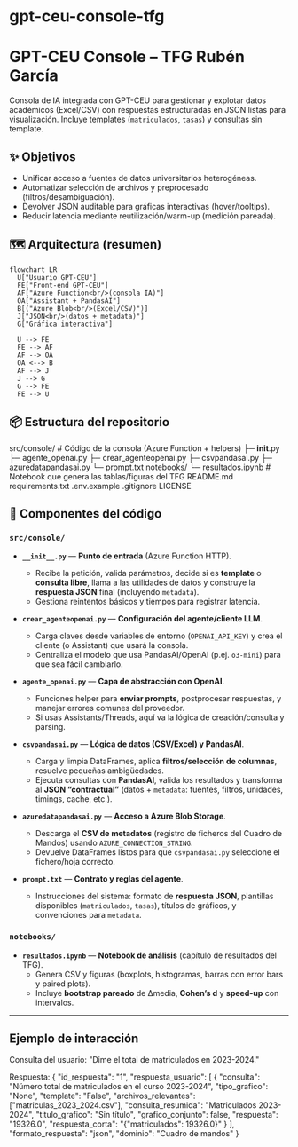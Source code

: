 # gpt-ceu-console-tfg
# GPT-CEU Console – TFG Rubén García

Consola de IA integrada con GPT-CEU para gestionar y explotar datos académicos (Excel/CSV) con
respuestas estructuradas en JSON listas para visualización. Incluye templates (`matriculados`, `tasas`)
y consultas sin template.

## ✨ Objetivos
- Unificar acceso a fuentes de datos universitarios heterogéneas.
- Automatizar selección de archivos y preprocesado (filtros/desambiguación).
- Devolver JSON auditable para gráficas interactivas (hover/tooltips).
- Reducir latencia mediante reutilización/warm-up (medición pareada).

## 🗺️ Arquitectura (resumen)
```mermaid
flowchart LR
  U["Usuario GPT-CEU"]
  FE["Front-end GPT-CEU"]
  AF["Azure Function<br/>(consola IA)"]
  OA["Assistant + PandasAI"]
  B[("Azure Blob<br/>(Excel/CSV)")]
  J["JSON<br/>(datos + metadata)"]
  G["Gráfica interactiva"]

  U --> FE
  FE --> AF
  AF --> OA
  OA <--> B
  AF --> J
  J --> G
  G --> FE
  FE --> U
```

## 📦 Estructura del repositorio
src/console/            # Código de la consola (Azure Function + helpers)
  ├─ __init__.py
  ├─ agente_openai.py
  ├─ crear_agenteopenai.py
  ├─ csvpandasai.py
  ├─ azuredatapandasai.py
  └─ prompt.txt
notebooks/
  └─ resultados.ipynb   # Notebook que genera las tablas/figuras del TFG
README.md
requirements.txt
.env.example
.gitignore
LICENSE

## 📁 Componentes del código

### `src/console/`
- **`__init__.py`** — **Punto de entrada** (Azure Function HTTP).
  - Recibe la petición, valida parámetros, decide si es **template** o **consulta libre**, llama a las utilidades de datos y construye la **respuesta JSON** final (incluyendo `metadata`).
  - Gestiona reintentos básicos y tiempos para registrar latencia.

- **`crear_agenteopenai.py`** — **Configuración del agente/cliente LLM**.
  - Carga claves desde variables de entorno (`OPENAI_API_KEY`) y crea el cliente (o Assistant) que usará la consola.
  - Centraliza el modelo que usa PandasAI/OpenAI (p.ej. `o3-mini`) para que sea fácil cambiarlo.

- **`agente_openai.py`** — **Capa de abstracción con OpenAI**.
  - Funciones helper para **enviar prompts**, postprocesar respuestas, y manejar errores comunes del proveedor.
  - Si usas Assistants/Threads, aquí va la lógica de creación/consulta y parsing.

- **`csvpandasai.py`** — **Lógica de datos (CSV/Excel) y PandasAI**.
  - Carga y limpia DataFrames, aplica **filtros/selección de columnas**, resuelve pequeñas ambigüedades.
  - Ejecuta consultas con **PandasAI**, valida los resultados y transforma al **JSON “contractual”** (datos + `metadata`: fuentes, filtros, unidades, timings, cache, etc.).

- **`azuredatapandasai.py`** — **Acceso a Azure Blob Storage**.
  - Descarga el **CSV de metadatos** (registro de ficheros del Cuadro de Mandos) usando `AZURE_CONNECTION_STRING`.
  - Devuelve DataFrames listos para que `csvpandasai.py` seleccione el fichero/hoja correcto.

- **`prompt.txt`** — **Contrato y reglas del agente**.
  - Instrucciones del sistema: formato de **respuesta JSON**, plantillas disponibles (`matriculados`, `tasas`), títulos de gráficos, y convenciones para `metadata`.

### `notebooks/`
- **`resultados.ipynb`** — **Notebook de análisis** (capítulo de resultados del TFG).
  - Genera CSV y figuras (boxplots, histogramas, barras con error bars y paired plots).
  - Incluye **bootstrap pareado** de Δmedia, **Cohen’s d** y **speed-up** con intervalos.

---

## Ejemplo de interacción
Consulta del usuario: "Dime el total de matriculados en 2023-2024."

Respuesta:
{
  "id_respuesta": "1",
  "respuesta_usuario": [
    {
      "consulta": "Número total de matriculados en el curso 2023-2024",
      "tipo_grafico": "None",
      "template": "False",
      "archivos_relevantes": ["matriculas_2023_2024.csv"],
      "consulta_resumida": "Matriculados 2023-2024",
      "titulo_grafico": "Sin título",
      "grafico_conjunto": false,
      "respuesta": "19326.0",
      "respuesta_corta": "{\"matriculados\": 19326.0}"
    }
  ],
  "formato_respuesta": "json",
  "dominio": "Cuadro de mandos"
}


